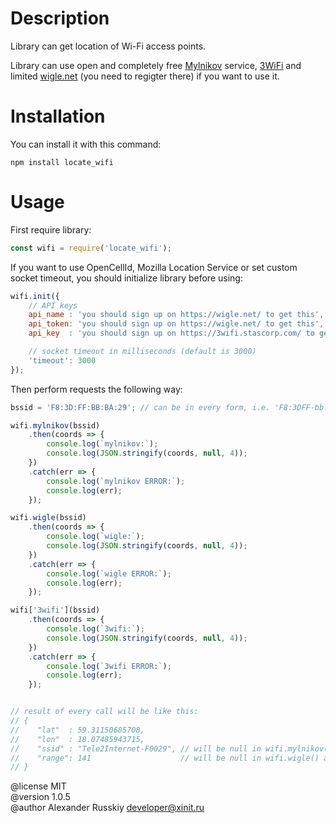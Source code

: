 # Description

Library can get location of Wi-Fi access points.

Library can use open and completely free [Mylnikov](https://www.mylnikov.org/)
service, [3WiFi](https://3wifi.stascorp.com/) and limited
[wigle.net](https://wigle.net/) (you need to regigter there) if you want to use
it.


# Installation

You can install it with this command:

    npm install locate_wifi


# Usage

First require library:

```JavaScript
const wifi = require('locate_wifi');
```

If you want to use OpenCellId, Mozilla Location Service or set custom socket
timeout, you should initialize library before using:

```JavaScript
wifi.init({
    // API keys
    api_name : 'you should sign up on https://wigle.net/ to get this',
    api_token: 'you should sign up on https://wigle.net/ to get this',
    api_key  : 'you should sign up on https://3wifi.stascorp.com/ to get this',

    // socket timeout in milliseconds (default is 3000)
    'timeout': 3000
});
```


Then perform requests the following way:

```JavaScript
bssid = 'F8:3D:FF:BB:BA:29'; // can be in every form, i.e. 'F8:3DFF-bb:Ba 29'

wifi.mylnikov(bssid)
    .then(coords => {
        console.log(`mylnikov:`);
        console.log(JSON.stringify(coords, null, 4));
    })
    .catch(err => {
        console.log(`mylnikov ERROR:`);
        console.log(err);
    });

wifi.wigle(bssid)
    .then(coords => {
        console.log(`wigle:`);
        console.log(JSON.stringify(coords, null, 4));
    })
    .catch(err => {
        console.log(`wigle ERROR:`);
        console.log(err);
    });

wifi['3wifi'](bssid)
    .then(coords => {
        console.log(`3wifi:`);
        console.log(JSON.stringify(coords, null, 4));
    })
    .catch(err => {
        console.log(`3wifi ERROR:`);
        console.log(err);
    });


// result of every call will be like this:
// {
//    "lat"  : 59.31150685708,
//    "lon"  : 18.07485943715,
//    "ssid" : "Tele2Internet-F0029", // will be null in wifi.mylnikov()
//    "range": 141                    // will be null in wifi.wigle() and wifi['3wifi']()
// }
```


@license MIT \
@version 1.0.5 \
@author Alexander Russkiy <developer@xinit.ru>
